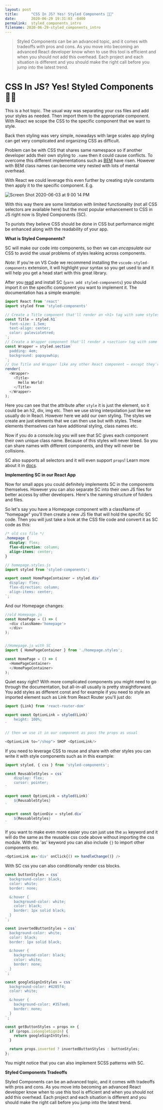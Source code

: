 ```yaml
---
layout: post
title:      "CSS In JS? Yes! Styled Components 💅🏽"
date:       2020-06-29 19:31:03 -0400
permalink:  styled_components_intro
filename: 2020-06-29-styled_components_intro
---
```


> Styled Components can be an advanced topic, and it comes with tradeoffs with pros and cons. As you move into becoming an advanced React developer know when to use this tool is efficient and when you should not add this overhead. Each project and each situation is different and you should make the right call before you jump into the latest trend. 

# CSS In JS? Yes! Styled Components 💅🏽

This is a hot topic. The usual way was separating your css files and add your styles as needed. Then import them to the appropriate component. With React we scope the CSS to the specific component that we want to style.

Back then styling was very simple, nowadays with large scales app styling can get very complicated and organizing CSS as difficult. 

Problem can be with CSS that shares same namespace so if another developer adds their own styling to `.name` then it could cause conflicts. To overcome this different implementations such as [BEM](http://getbem.com/) have risen. However with BEM class names can become very nested with lots of mental overhead. 

With React we could leverage this even further by creating style constants then apply it to the specific component. E.g.

![Screen Shot 2020-06-03 at 9 00 14 PM](https://user-images.githubusercontent.com/15071636/83706504-43ad2e80-a5dd-11ea-8564-d654dc5aa643.png)

With this way there are some limitation with limited functionality (not all CSS selectors are available here) but the most popular enhancement to CSS in JS right now is Styled Components (SC).

To purists they believe CSS should be done in CSS but performance might be enhanced along with the readability of your app.

**What is Styled Components?**

SC will make our code into components, so then we can *encapsulate* our CSS to avoid the usual problems of styles leaking across components.

*Note*: If you're on VS Code we recommend installing the `vscode-styled-components` extension, it will highlight your syntax so you get used to and it will help you get a head start with this great library.

After you [read](https://styled-components.com/) and install SC (`yarn add styled-components`) you should import it on the specific component you want to implement it. The documentation has a simple example:

```js
import React from 'react'
import styled from 'styled-components'

// Create a Title component that'll render an <h1> tag with some styles
const Title = styled.h1`
  font-size: 1.5em;
  text-align: center;
  color: palevioletred;
`;
// Create a Wrapper component that'll render a <section> tag with some styles
const Wrapper = styled.section`
  padding: 4em;
  background: papayawhip;
`;
// Use Title and Wrapper like any other React component – except they're styled!
render(
  <Wrapper>
    <Title>
      Hello World!
    </Title>
  </Wrapper>
);
```

Here you can see that the attribute after `style` it is just the element, so it could be an h2, div, img etc. Then we use string interpolation just like we usually do in React. However here we add our own styling. The styles we create are just elements that we can then use but with styles. These elements themselves can have additional styling, class names etc.

Now if you do a console.log you will see that SC gives each component their own unique class name. Because of this styles will never bleed. So you can share names with different components, and they will never be collisions. 

SC also supports all selectors and it will even support `props`! Learn more about it in [docs](https://styled-components.com/docs/basics#passed-props).


**Implementing SC in our React App**

Now for small apps you could definitely implements SC in the components themselves. However you can also separate SC into their own JS files for better access by other developers. Here's the naming structure of folders and files.

So let's say you have a Homepage component with a className of "homepage" you'll then create a new JS file that will hold the specific SC code. Then you will just take a look at the CSS file code and convert it as SC code as this:

```css
/* old css file */
.homepage {
  display: flex;
  flex-direction: column;
  align-items: center;
}
```
```js
// homepage.styles.js 
import styled from 'styled-components';

export const HomePageContainer = styled.div`
  display: flex;
  flex-direction: column;
  align-items: center;
`;
```

And our Homepage changes:

```js
//old Homepage.js
const HomePage = () => (
  <div className='homepage'>
  </div>
);


//Homepage.js with SC
import { HomePageContainer } from './homepage.styles';

const HomePage = () => (
  <HomePageContainer>
  </HomePageContainer>
);
```

Quiet easy right? With more complicated components you might need to go through the documentation, but all-in-all usually is pretty straightforward. You add styles as different const and for example if you need to style an imported element such as Link from React Router you'll just do:

```js
import {Link} from 'react-router-dom'

export const OptionLink = styled(Link)`
    height: 100%;
`

// then we use it in our component as pass the props as usual

<OptionLink to="/shop"> SHOP <OptionLink/>
```

If you need to leverage CSS to reuse and share with other styles you can write it with style components such as in this example:

```js
import styled, { css } from 'styled-components';

const ReusableStyles = css`
    display: flex;
    cursor: pointer;
`

export const OptionLink = styled(Link)`
    ${ReusableStyles}
`

export const OptionDiv = styled.div`
    ${ReusableStyles}
`
```

If you want to make even more easier you can just use the `as` keyword and it will do the same as the reusable css code above without importing the css module. With the 'as' keyword you can also include `{}` to import other components etc. 

```js
<OptionLink as='div' onClick{() => handleChange()} />
```

With SC css you can also conditionally render css blocks.

```js
const buttonStyles = css`
  background-color: black;
  color: white;
  border: none;

  &:hover {
    background-color: white;
    color: black;
    border: 1px solid black;
  }
`;

const invertedButtonStyles = css`
  background-color: white;
  color: black;
  border: 1px solid black;

  &:hover {
    background-color: black;
    color: white;
    border: none;
  }
`;

const googleSignInStyles = css`
  background-color: #4285f4;
  color: white;

  &:hover {
    background-color: #357ae8;
    border: none;
  }
`;

const getButtonStyles = props => {
  if (props.isGoogleSignIn) {
    return googleSignInStyles;
  }

  return props.inverted ? invertedButtonStyles : buttonStyles;
};
```

You might notice that you can also implement SCSS patterns with SC.

**Styled Components Tradeoffs**

Styled Components can be an advanced topic, and it comes with tradeoffs with pros and cons. As you move into becoming an advanced React developer know when to use this tool is efficient and when you should not add this overhead. Each project and each situation is different and you should make the right call before you jump into the latest trend. 